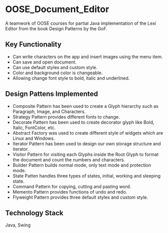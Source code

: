 # OOSE_Document_Editor
A teamwork of OOSE courses for partial Java implementation of the Lexi Editor from the book Design Patterns by the GoF.

## Key Functionality
- Can write characters on the app and insert images using the menu item.
- Can save and open document.
- Can use default styles and custom style.
- Color and background color is changeable.
- Allowing change font style to bold, italic and underlined.

## Design Pattens Implemented
- Composite Pattern has been used to create a Glyph hierarchy such as Paragraph, Image, and Characters.
- Strategy Pattern provides different fonts to change.
- Decorate Pattern has been used to create decorator glyph like Bold, Italic, FontColor, etc.
- Abstract Factory was used to create different style of widgets which are Linux and Windows.
- Iterator Pattern has been used to design our own storage structure and iterator.
- Visitor Pattern for visiting each Glyphs inside the Root Glyph to format the document and count the numbers and characters.
- Builder Pattern builds normal mode, only text mode and protection mode.
- State Patten handles three types of states, initial, working and sleeping state.
- Command Pattern for copying, cutting and pasting word.
- Memento Pattern provides functions of undo and redo.
- Flyweight Pattern provides three default styles and custom style.
## Technology Stack
Java, Swing
